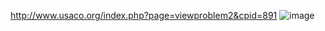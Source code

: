 http://www.usaco.org/index.php?page=viewproblem2&cpid=891
![image](https://github.com/froge159/usaco_training/assets/87875402/531b2a57-4efe-4348-bd4d-3a4947ec599e)
